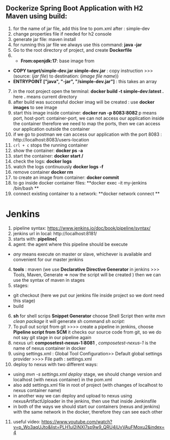 ## Dockerize Spring Boot Application with H2 Maven using build:

1. for the name of jar file, add this line to pom.xml after <build>:
   <finalName>simple-dev</finalName>
2. change properties file if needed for h2 console
4. generate jar file: maven install
5. for running this jar file we always use this command: **java -jar <jar-file-name>**
5. Go to the root directory of project, and create **Dockerfile**
6. - **From:openjdk:17**: base image from 
- **COPY target/simple-dev.jar simple-dev.jar** : copy instruction >>> (source: (*jar file*) to destination: (*image file name*))
- **ENTRYPOINT ["java", "-jar", "/simple-dev.jar"]** : this takes an array 
7. in the root project open the terminal: **docker build -t simple-dev:latest .** here **.** means current directory
8. after build was successful docker imag will be created : use **docker images** to see image
9. start this image inside container: **docker run -p 8083:8082 <image-id>** p means port, host-port: container-port, we can not access our application inside the container therefore we need to map the ports, then we can access our application outside the container
10. if we go to postman we can access our application with the port 8083 : http://localhost:8083/users-location
11. ``crl + c`` stops the running container
12. show the container: **docker ps -a**
13. start the container: **docker start <container-id>/<image-id>**
14. check the logs: **docker logs <container-id>**
15. watch the logs continuously **docker logs -f <container-id>**
16. remove container **docker rm <container-id>**
17. to create an image from container: **docker commit <container> <image>**
18. to go inside docker container files: **docker exec -it my-jenkins /bin/bash **
19. connect existing container to a network: **docker network connect <network-name> <container-name> **


# Jenkins
1. pipeline syntax: https://www.jenkins.io/doc/book/pipeline/syntax/
2. jenkins url in local: http://localhost:8181/
2. starts with: **pipeline{**
3. agent: the agent where this pipeline should be execute
- *any* means execute on master or slave, whichever is available and convenient for our master jenkins
4. **tools** : maven (we use **Declarative Directive Generator** in jenkins >>> Tools, Maven, Generate => now the script will be created )
then we can use the syntax of maven in stages
5. stages: 
- git checkout (here we put our jenkins file inside project so we dont need this stage)
- build
6. **sh** for shell scrips **Snippet Generator** choose Shell Script then write *mvn clean package* it will generate sh command *sh script:*
7. To pull out script from git >>>> create a pipeline in jenkins, choose **Pipeline script from SCM** 
it checks our source code from git, so we do not say git stage in our pipeline again
8. nexus url: **composetest-nexus-1:8081** , *composetest-nexus-1* is the name of nexus container in docker
9. using settings.xml : Global Tool Configuration>> Default global settings provider >>>> File path : settings.xml
10. deploy to nexus with two different ways:
- using *mvn -s settings.xml deploy* stage, we should change version and localhost (with nexus container) in the pom.xml 
- also add settings.xml file in root of project (with changes of localhost to nexus container name)
- in another way we can deploy and upload to nexus using nexusArtifactUploader in the jenkins, then use that inside Jenkinsfile
- in both of the ways we should start our containers (nexus and jenkins) with the same network in the docker, therefore they can see each other
11. useful video: https://www.youtube.com/watch?v=p_Wo3aqUJto&list=PLH1ul2iNXl7sp9w9_QRU4jUvVAuFMoxu2&index=4


    